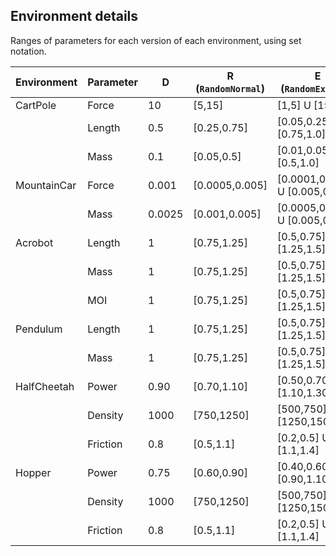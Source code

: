 ## Environment details

Ranges of parameters for each version of each environment, using set notation.

| Environment  |  Parameter  |  D  |  R (`RandomNormal`)  |  E (`RandomExtreme`)  | 
| --- | --- | --- | --- | --- | 
| CartPole  |  Force  |  10  |  [5,15] |  [1,5] U [15,20]    | 
| |  Length  |  0.5  |  [0.25,0.75]  |  [0.05,0.25] U [0.75,1.0]  | 
|   |  Mass  |  0.1  |  [0.05,0.5]  |  [0.01,0.05] U [0.5,1.0]  | 
|  MountainCar  |  Force  |  0.001  |  [0.0005,0.005]  |  [0.0001,0.0005] U [0.005,0.01]  | 
|   |  Mass  |  0.0025 |  [0.001,0.005]  |  [0.0005,0.001] U [0.005,0.01]  | 
|  Acrobot  |  Length  |  1  |  [0.75,1.25]  |  [0.5,0.75] U [1.25,1.5]  | 
|   |  Mass  |  1  |  [0.75,1.25]  |  [0.5,0.75] U [1.25,1.5]  | 
|   |  MOI  |  1  |  [0.75,1.25]  |  [0.5,0.75] U [1.25,1.5]  | 
|  Pendulum  |  Length | 1  |  [0.75,1.25]  | [0.5,0.75] U [1.25,1.5]  | 
|   |  Mass  |  1  |  [0.75,1.25]  |  [0.5,0.75] U [1.25,1.5]  | 
|  HalfCheetah  |  Power  |  0.90  |  [0.70,1.10]  |  [0.50,0.70] U [1.10,1.30]  | 
|   |  Density  |  1000  |  [750,1250]  |  [500,750] U [1250,1500]  | 
|   |  Friction |  0.8  |  [0.5,1.1]  |  [0.2,0.5] U [1.1,1.4]  | 
|  Hopper | Power | 0.75 | [0.60,0.90]  |  [0.40,0.60] U [0.90,1.10]  | 
|   |  Density  |  1000  |  [750,1250]  |  [500,750] U [1250,1500]  | 
|   |  Friction  |  0.8  |  [0.5,1.1]  |  [0.2,0.5] U [1.1,1.4]  | 
